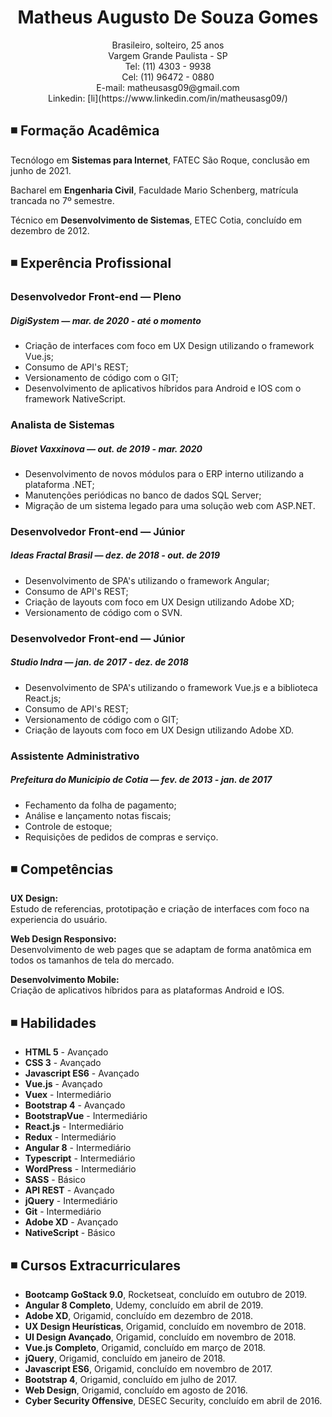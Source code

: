 <h1 align="center">
  Matheus Augusto De Souza Gomes
</h1>

<p align="center">   
Brasileiro, solteiro, 25 anos<br>
Vargem Grande Paulista - SP<br>
Tel: (11) 4303 - 9938<br>
Cel: (11) 96472 - 0880<br>
E-mail: matheusasg09@gmail.com<br>
Linkedin: [li](https://www.linkedin.com/in/matheusasg09/)
</p>

## ◾ Formação Acadêmica

<p>Tecnólogo em <strong>Sistemas para Internet</strong>, FATEC São Roque, conclusão em junho de 2021.</P>

<p>Bacharel em <strong>Engenharia Civil</strong>, Faculdade Mario Schenberg, matrícula trancada no 7º semestre.</P>

<p>Técnico em <strong>Desenvolvimento de Sistemas</strong>, ETEC Cotia, concluído em dezembro de 2012.</P>

## ◾ Experência Profissional

### Desenvolvedor Front-end — Pleno<br>
##### DigiSystem — mar. de 2020 - até o momento<br>
* Criação de interfaces com foco em UX Design utilizando o framework Vue.js;<br>
* Consumo de API's REST;<br>
* Versionamento de código com o GIT;<br>
* Desenvolvimento de aplicativos híbridos para Android e IOS com o framework NativeScript.<br>

### Analista de Sistemas<br>
##### Biovet Vaxxinova — out. de 2019 - mar. 2020<br>
* Desenvolvimento de novos módulos para o ERP interno utilizando a plataforma .NET;<br>
* Manutenções periódicas no banco de dados SQL Server;<br>
* Migração de um sistema legado para uma solução web com ASP.NET.<br>

### Desenvolvedor Front-end — Júnior<br>
##### Ideas Fractal Brasil — dez. de 2018 - out. de 2019<br>
* Desenvolvimento de SPA's utilizando o framework Angular;<br>
* Consumo de API's REST;<br>
* Criação de layouts com foco em UX Design utilizando Adobe XD;<br>
* Versionamento de código com o SVN.<br>

### Desenvolvedor Front-end — Júnior<br>
##### Studio Indra — jan. de 2017 - dez. de 2018<br>
* Desenvolvimento de SPA's utilizando o framework Vue.js e a biblioteca React.js;<br>
* Consumo de API's REST;<br>
* Versionamento de código com o GIT;<br>
* Criação de layouts com foco em UX Design utilizando Adobe XD.<br>

### Assistente Administrativo<br>
##### Prefeitura do Municipio de Cotia — fev. de 2013 - jan. de 2017<br>
* Fechamento da folha de pagamento;<br>
* Análise e lançamento notas fiscais;<br>
* Controle de estoque;<br>
* Requisições de pedidos de compras e serviço.<br>

## ◾ Competências

 <p><b>UX Design:</b><br> Estudo de referencias, prototipação e criação de interfaces com foco na experiencia do usuário.</p>

 <p><b>Web Design Responsivo:</b><br> Desenvolvimento de web pages que se adaptam de forma anatômica em todos os tamanhos de tela do mercado.</p>

 <p><b>Desenvolvimento Mobile:</b><br> Criação de aplicativos híbridos para as plataformas Android e IOS.</p>

## ◾ Habilidades

* <b>HTML 5</b> - Avançado
* <b>CSS 3</b> - Avançado
* <b>Javascript ES6</b> - Avançado
* <b>Vue.js</b> - Avançado
* <b>Vuex</b> - Intermediário
* <b>Bootstrap 4</b> - Avançado
* <b>BootstrapVue</b> - Intermediário
* <b>React.js</b> - Intermediário
* <b>Redux</b> - Intermediário
* <b>Angular 8</b> - Intermediário
* <b>Typescript</b> - Intermediário
* <b>WordPress</b> - Intermediário
* <b>SASS</b> - Básico
* <b>API REST</b> - Avançado
* <b>jQuery</b> - Intermediário
* <b>Git</b> - Intermediário
* <b>Adobe XD</b> - Avançado
* <b>NativeScript</b> - Básico

## ◾ Cursos Extracurriculares

* <b>Bootcamp GoStack 9.0</b>, Rocketseat, concluído em outubro de 2019. 
* <b>Angular 8 Completo</b>, Udemy, concluído em abril de 2019. 
* <b>Adobe XD</b>, Origamid, concluído em dezembro de 2018.
* <b>UX Design Heurísticas</b>, Origamid, concluído em novembro de 2018.
* <b>UI Design Avançado</b>, Origamid, concluído em novembro de 2018.
* <b>Vue.js Completo</b>, Origamid, concluído em março de 2018.
* <b>jQuery</b>, Origamid</b>, concluído em janeiro de 2018.
* <b>Javascript ES6</b>, Origamid, concluído em novembro de 2017.
* <b>Bootstrap 4</b>, Origamid, concluído em julho de 2017.
* <b>Web Design</b>, Origamid, concluído em agosto de 2016.
* <b>Cyber Security Offensive</b>, DESEC Security, concluído em abril de 2016.
